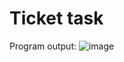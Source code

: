 # Ticket task
Program output:
![image](https://github.com/user-attachments/assets/526b083f-b336-415b-a910-310be2411bc9)

